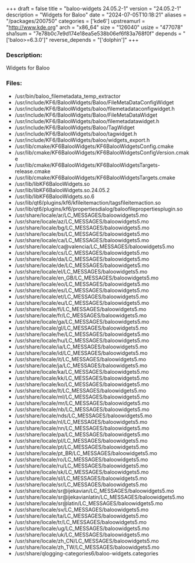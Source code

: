+++
draft = false
title = "baloo-widgets 24.05.2-1"
version = "24.05.2-1"
description = "Widgets for Baloo"
date = "2024-07-05T10:18:21"
aliases = "/packages/200750"
categories = ['kde6']
upstreamurl = "http://www.kde.org"
arch = "x86_64"
size = "126040"
usize = "477078"
sha1sum = "7e78b0c7e9d174e18ea5e538b06ef6f83a768f0f"
depends = "['baloo>=6.3.0']"
reverse_depends = "['dolphin']"
+++
### Description: 
Widgets for Baloo

### Files: 
* /usr/bin/baloo_filemetadata_temp_extractor
* /usr/include/KF6/BalooWidgets/Baloo/FileMetaDataConfigWidget
* /usr/include/KF6/BalooWidgets/baloo/filemetadataconfigwidget.h
* /usr/include/KF6/BalooWidgets/Baloo/FileMetaDataWidget
* /usr/include/KF6/BalooWidgets/baloo/filemetadatawidget.h
* /usr/include/KF6/BalooWidgets/Baloo/TagWidget
* /usr/include/KF6/BalooWidgets/baloo/tagwidget.h
* /usr/include/KF6/BalooWidgets/baloo/widgets_export.h
* /usr/lib/cmake/KF6BalooWidgets/KF6BalooWidgetsConfig.cmake
* /usr/lib/cmake/KF6BalooWidgets/KF6BalooWidgetsConfigVersion.cmake
* /usr/lib/cmake/KF6BalooWidgets/KF6BalooWidgetsTargets-release.cmake
* /usr/lib/cmake/KF6BalooWidgets/KF6BalooWidgetsTargets.cmake
* /usr/lib/libKF6BalooWidgets.so
* /usr/lib/libKF6BalooWidgets.so.24.05.2
* /usr/lib/libKF6BalooWidgets.so.6
* /usr/lib/qt6/plugins/kf6/kfileitemaction/tagsfileitemaction.so
* /usr/lib/qt6/plugins/kf6/propertiesdialog/baloofilepropertiesplugin.so
* /usr/share/locale/ar/LC_MESSAGES/baloowidgets5.mo
* /usr/share/locale/az/LC_MESSAGES/baloowidgets5.mo
* /usr/share/locale/bg/LC_MESSAGES/baloowidgets5.mo
* /usr/share/locale/bs/LC_MESSAGES/baloowidgets5.mo
* /usr/share/locale/ca/LC_MESSAGES/baloowidgets5.mo
* /usr/share/locale/ca@valencia/LC_MESSAGES/baloowidgets5.mo
* /usr/share/locale/cs/LC_MESSAGES/baloowidgets5.mo
* /usr/share/locale/da/LC_MESSAGES/baloowidgets5.mo
* /usr/share/locale/de/LC_MESSAGES/baloowidgets5.mo
* /usr/share/locale/el/LC_MESSAGES/baloowidgets5.mo
* /usr/share/locale/en_GB/LC_MESSAGES/baloowidgets5.mo
* /usr/share/locale/eo/LC_MESSAGES/baloowidgets5.mo
* /usr/share/locale/es/LC_MESSAGES/baloowidgets5.mo
* /usr/share/locale/et/LC_MESSAGES/baloowidgets5.mo
* /usr/share/locale/eu/LC_MESSAGES/baloowidgets5.mo
* /usr/share/locale/fi/LC_MESSAGES/baloowidgets5.mo
* /usr/share/locale/fr/LC_MESSAGES/baloowidgets5.mo
* /usr/share/locale/ga/LC_MESSAGES/baloowidgets5.mo
* /usr/share/locale/gl/LC_MESSAGES/baloowidgets5.mo
* /usr/share/locale/he/LC_MESSAGES/baloowidgets5.mo
* /usr/share/locale/hu/LC_MESSAGES/baloowidgets5.mo
* /usr/share/locale/ia/LC_MESSAGES/baloowidgets5.mo
* /usr/share/locale/id/LC_MESSAGES/baloowidgets5.mo
* /usr/share/locale/it/LC_MESSAGES/baloowidgets5.mo
* /usr/share/locale/ja/LC_MESSAGES/baloowidgets5.mo
* /usr/share/locale/ka/LC_MESSAGES/baloowidgets5.mo
* /usr/share/locale/kk/LC_MESSAGES/baloowidgets5.mo
* /usr/share/locale/ko/LC_MESSAGES/baloowidgets5.mo
* /usr/share/locale/lt/LC_MESSAGES/baloowidgets5.mo
* /usr/share/locale/ml/LC_MESSAGES/baloowidgets5.mo
* /usr/share/locale/mr/LC_MESSAGES/baloowidgets5.mo
* /usr/share/locale/nb/LC_MESSAGES/baloowidgets5.mo
* /usr/share/locale/nds/LC_MESSAGES/baloowidgets5.mo
* /usr/share/locale/nl/LC_MESSAGES/baloowidgets5.mo
* /usr/share/locale/nn/LC_MESSAGES/baloowidgets5.mo
* /usr/share/locale/pa/LC_MESSAGES/baloowidgets5.mo
* /usr/share/locale/pl/LC_MESSAGES/baloowidgets5.mo
* /usr/share/locale/pt/LC_MESSAGES/baloowidgets5.mo
* /usr/share/locale/pt_BR/LC_MESSAGES/baloowidgets5.mo
* /usr/share/locale/ro/LC_MESSAGES/baloowidgets5.mo
* /usr/share/locale/ru/LC_MESSAGES/baloowidgets5.mo
* /usr/share/locale/sk/LC_MESSAGES/baloowidgets5.mo
* /usr/share/locale/sl/LC_MESSAGES/baloowidgets5.mo
* /usr/share/locale/sr/LC_MESSAGES/baloowidgets5.mo
* /usr/share/locale/sr@ijekavian/LC_MESSAGES/baloowidgets5.mo
* /usr/share/locale/sr@ijekavianlatin/LC_MESSAGES/baloowidgets5.mo
* /usr/share/locale/sr@latin/LC_MESSAGES/baloowidgets5.mo
* /usr/share/locale/sv/LC_MESSAGES/baloowidgets5.mo
* /usr/share/locale/ta/LC_MESSAGES/baloowidgets5.mo
* /usr/share/locale/tr/LC_MESSAGES/baloowidgets5.mo
* /usr/share/locale/ug/LC_MESSAGES/baloowidgets5.mo
* /usr/share/locale/uk/LC_MESSAGES/baloowidgets5.mo
* /usr/share/locale/zh_CN/LC_MESSAGES/baloowidgets5.mo
* /usr/share/locale/zh_TW/LC_MESSAGES/baloowidgets5.mo
* /usr/share/qlogging-categories6/baloo-widgets.categories
